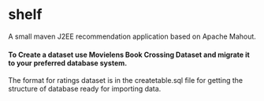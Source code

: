 # shelf
A small maven J2EE recommendation application based on Apache Mahout.


#### To Create a dataset use Movielens Book Crossing Dataset and migrate it to your preferred database system.
The format for ratings dataset is in the createtable.sql file for getting the structure of database ready for importing data.
